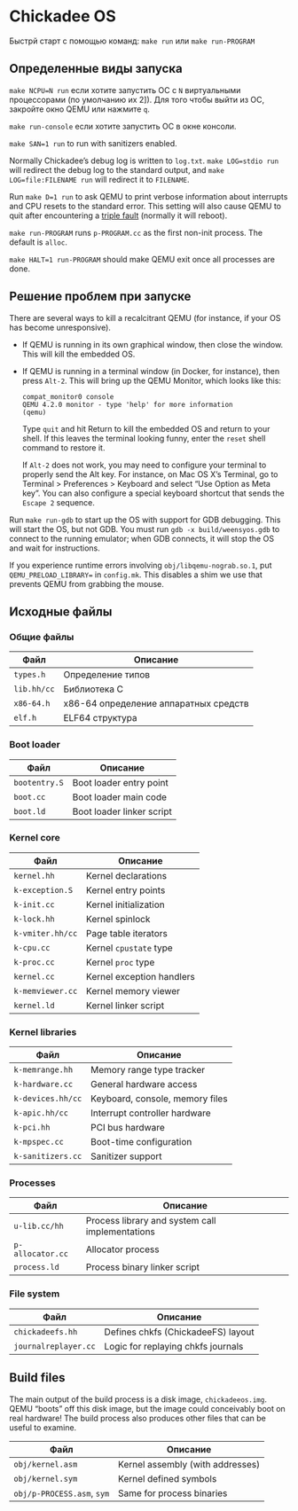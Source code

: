 Chickadee OS
============

Быстрй старт с помощью команд: `make run` или `make run-PROGRAM`

Определенные виды запуска
------------

`make NCPU=N run` если хотите запустить ОС с `N` виртуальными процессорами (по умолчанию их 2]). Для того чтобы выйти из ОС, закройте окно QEMU или нажмите `q`.

`make run-console` если хотите запустить ОС в окне консоли.

`make SAN=1 run` to run with sanitizers enabled.

Normally Chickadee’s debug log is written to `log.txt`. `make LOG=stdio run`
will redirect the debug log to the standard output, and `make
LOG=file:FILENAME run` will redirect it to `FILENAME`.

Run `make D=1 run` to ask QEMU to print verbose information about interrupts
and CPU resets to the standard error. This setting will also cause QEMU to
quit after encountering a [triple fault][] (normally it will reboot).

`make run-PROGRAM` runs `p-PROGRAM.cc` as the first non-init process. The
default is `alloc`.

`make HALT=1 run-PROGRAM` should make QEMU exit once all processes are done.

Решение проблем при запуске
---------------

There are several ways to kill a recalcitrant QEMU (for instance, if your
OS has become unresponsive).

* If QEMU is running in its own graphical window, then close the window. This
  will kill the embedded OS.

* If QEMU is running in a terminal window (in Docker, for instance), then
  press `Alt-2`. This will bring up the QEMU Monitor, which looks like this:

    ```
    compat_monitor0 console
    QEMU 4.2.0 monitor - type 'help' for more information
    (qemu)
    ```

    Type `quit` and hit Return to kill the embedded OS and return to your
    shell. If this leaves the terminal looking funny, enter the `reset` shell
    command to restore it.

    If `Alt-2` does not work, you may need to configure your terminal to
    properly send the Alt key. For instance, on Mac OS X’s Terminal, go to
    Terminal > Preferences > Keyboard and select “Use Option as Meta key”. You
    can also configure a special keyboard shortcut that sends the `Escape 2`
    sequence.

Run `make run-gdb` to start up the OS with support for GDB debugging. This
will start the OS, but not GDB. You must run `gdb -x build/weensyos.gdb` to
connect to the running emulator; when GDB connects, it will stop the OS and
wait for instructions.

If you experience runtime errors involving `obj/libqemu-nograb.so.1`, put
`QEMU_PRELOAD_LIBRARY=` in `config.mk`. This disables a shim we use that
prevents QEMU from grabbing the mouse.

Исходные файлы
------------

### Общие файлы

| Файл            | Описание                               |
| --------------- | -------------------------------------- |
| `types.h`       | Определение типов                      |
| `lib.hh/cc`     | Библиотека С                           |
| `x86-64.h`      | x86-64 определение аппаратных средств  |
| `elf.h`         | ELF64 структура                        |

### Boot loader

| Файл            | Описание                     |
| --------------- | ---------------------------- |
| `bootentry.S`   | Boot loader entry point      |
| `boot.cc`       | Boot loader main code        |
| `boot.ld`       | Boot loader linker script    |

### Kernel core

| Файл                | Описание                             |
| ------------------- | ------------------------------------ |
| `kernel.hh`         | Kernel declarations                  |
| `k-exception.S`     | Kernel entry points                  |
| `k-init.cc`         | Kernel initialization                |
| `k-lock.hh`         | Kernel spinlock                      |
| `k-vmiter.hh/cc`    | Page table iterators                 |
| `k-cpu.cc`          | Kernel `cpustate` type               |
| `k-proc.cc`         | Kernel `proc` type                   |
| `kernel.cc`         | Kernel exception handlers            |
| `k-memviewer.cc`    | Kernel memory viewer                 |
| `kernel.ld`         | Kernel linker script                 |

### Kernel libraries

| Файл                | Описание                             |
| ------------------- | ------------------------------------ |
| `k-memrange.hh`     | Memory range type tracker            |
| `k-hardware.cc`     | General hardware access              |
| `k-devices.hh/cc`   | Keyboard, console, memory files      |
| `k-apic.hh/cc`      | Interrupt controller hardware        |
| `k-pci.hh`          | PCI bus hardware                     |
| `k-mpspec.cc`       | Boot-time configuration              |
| `k-sanitizers.cc`   | Sanitizer support                    |

### Processes

| Файл              | Описание                                         |
| ----------------- | ------------------------------------------------ |
| `u-lib.cc/hh`     | Process library and system call implementations  |
| `p-allocator.cc`  | Allocator process                                |
| `process.ld`      | Process binary linker script                     |

### File system

| Файл                  | Описание                                         |
| --------------------- | ------------------------------------------------ |
| `chickadeefs.hh`      | Defines chkfs (ChickadeeFS) layout               |
| `journalreplayer.cc`  | Logic for replaying chkfs journals               |

Build files
-----------

The main output of the build process is a disk image,
`chickadeeos.img`. QEMU “boots” off this disk image, but the image
could conceivably boot on real hardware! The build process also
produces other files that can be useful to examine.

| Файл                       | Описание                             |
| -------------------------- | ------------------------------------ |
| `obj/kernel.asm`           | Kernel assembly (with addresses)     |
| `obj/kernel.sym`           | Kernel defined symbols               |
| `obj/p-PROCESS.asm`, `sym` | Same for process binaries            |

[CS 161]: https://read.seas.harvard.edu/cs161/2021/
[triple fault]: https://en.wikipedia.org/wiki/Triple_fault
